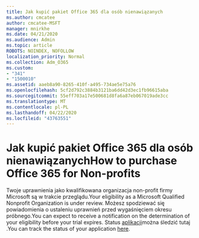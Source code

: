```yaml
---
title: Jak kupić pakiet Office 365 dla osób nienawiązanych
ms.author: cmcatee
author: cmcatee-MSFT
manager: mnirkhe
ms.date: 04/21/2020
ms.audience: Admin
ms.topic: article
ROBOTS: NOINDEX, NOFOLLOW
localization_priority: Normal
ms.collection: Adm_O365
ms.custom:
- "341"
- "1500010"
ms.assetid: aaeb8a90-8265-410f-a495-734ae5e75a76
ms.openlocfilehash: 5cf2d792c3884b3121ba6dd42d3ec1fb96615aba
ms.sourcegitcommit: 55eff703a17e500681d8fa6a87eb067019ade3cc
ms.translationtype: MT
ms.contentlocale: pl-PL
ms.lasthandoff: 04/22/2020
ms.locfileid: "43763551"
---
```

# <a name="how-to-purchase-office-365-for-non-profits"></a><span data-ttu-id="1bbe8-102">Jak kupić pakiet Office 365 dla osób nienawiązanych</span><span class="sxs-lookup"><span data-stu-id="1bbe8-102">How to purchase Office 365 for Non-profits</span></span>

<span data-ttu-id="1bbe8-103">Twoje uprawnienia jako kwalifikowana organizacja non-profit firmy Microsoft są w trakcie przeglądu.</span><span class="sxs-lookup"><span data-stu-id="1bbe8-103">Your eligibility as a Microsoft Qualified Nonprofit Organization is under review.</span></span> <span data-ttu-id="1bbe8-104">Możesz spodziewać się powiadomienia o ustaleniu uprawnień przed wygaśnięciem okresu próbnego.</span><span class="sxs-lookup"><span data-stu-id="1bbe8-104">You can expect to receive a notification on the determination of your eligibility before your trial expires.</span></span> <span data-ttu-id="1bbe8-105">Status [aplikacji](https://eligibilityweb.azurewebsites.net/)można śledzić tutaj .</span><span class="sxs-lookup"><span data-stu-id="1bbe8-105">You can track the status of your application [here](https://eligibilityweb.azurewebsites.net/).</span></span>
